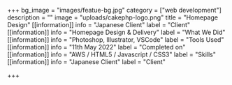 +++
bg_image = "images/featue-bg.jpg"
category = ["web development"]
description = ""
image = "uploads/cakephp-logo.png"
title = "Homepage Design"
[[information]]
info = "Japanese Client"
label = "Client"
[[information]]
info = "Homepage Design & Delivery"
label = "What We Did"
[[information]]
info = "Photoshop, Illustrator, VSCode"
label = "Tools Used"
[[information]]
info = "11th May 2022"
label = "Completed on"
[[information]]
info = "AWS / HTML5 / Javascript / CSS3"
label = "Skills"
[[information]]
info = "Japanese Client"
label = "Client"

+++
